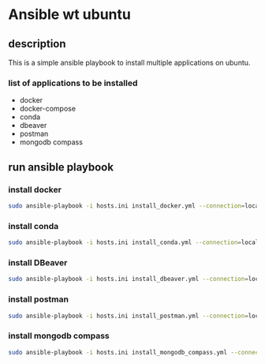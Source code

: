 # Ansible wt ubuntu

## description

This is a simple ansible playbook to install multiple applications on ubuntu.

### list of applications to be installed

- docker
- docker-compose
- conda
- dbeaver
- postman
- mongodb compass

## run ansible playbook

### install docker

```bash
sudo ansible-playbook -i hosts.ini install_docker.yml --connection=local --ask-become-pass
```

### install conda

```bash
sudo ansible-playbook -i hosts.ini install_conda.yml --connection=local --ask-become-pass
```

### install DBeaver

```bash
sudo ansible-playbook -i hosts.ini install_dbeaver.yml --connection=local --ask-become-pass
```

### install postman

```bash
sudo ansible-playbook -i hosts.ini install_postman.yml --connection=local --ask-become-pass
```

### install mongodb compass

```bash
sudo ansible-playbook -i hosts.ini install_mongodb_compass.yml --connection=local --ask-become-pass
```
